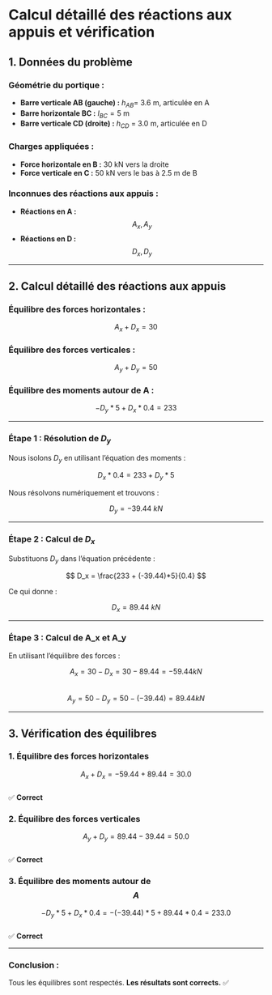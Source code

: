 # **Calcul détaillé des réactions aux appuis et vérification**

## **1. Données du problème**

### **Géométrie du portique :**
- **Barre verticale AB (gauche) :**  $h_{AB}$= 3.6  m, articulée en  A 
- **Barre horizontale BC :** $l_{BC} = 5$ m
- **Barre verticale CD (droite) :** $h_{CD}$ = 3.0 m, articulée en D

### **Charges appliquées :**
- **Force horizontale en  B  :** 30  kN vers la droite
- **Force verticale en  C :**  50  kN vers le bas à  2.5  m de  B 

### **Inconnues des réactions aux appuis :**
- **Réactions en A  :** $$ A_x, A_y $$
- **Réactions en D  :** $$ D_x, D_y $$

---

## **2. Calcul détaillé des réactions aux appuis**

### **Équilibre des forces horizontales :**
$$ A_x + D_x = 30 $$

### **Équilibre des forces verticales :**
$$ A_y + D_y = 50 $$

### **Équilibre des moments autour de  A  :**
$$ - D_y 	*5 + D_x 	* 0.4 = 233 $$

---

### **Étape 1 : Résolution de  $D_y$**  
Nous isolons $D_y$ en utilisant l’équation des moments :  

$$ D_x 	* 0.4 = 233 + D_y 	* 5 $$  

Nous résolvons numériquement et trouvons :  

$$ D_y = -39.44 	\ { kN} $$

---

### **Étape 2 : Calcul de $D_x$**  
Substituons $D_y$ dans l’équation précédente :  

$$ D_x = \frac{233 + (-39.44)*5}{0.4} $$  

Ce qui donne :  

$$ D_x = 89.44 	\ { kN} $$

---

### **Étape 3 : Calcul de  A_x  et A_y**  
En utilisant l’équilibre des forces :  

$$ A_x = 30 - D_x = 30 - 89.44 = -59.44 	{ kN} $$  
$$ A_y = 50 - D_y = 50 - (-39.44) = 89.44 	{ kN} $$

---

## **3. Vérification des équilibres**

### **1. Équilibre des forces horizontales**  
$$ A_x + D_x = -59.44 + 89.44 = 30.0 $$  
✅ **Correct**

### **2. Équilibre des forces verticales**  
$$ A_y + D_y = 89.44 - 39.44 = 50.0 $$  
✅ **Correct**

### **3. Équilibre des moments autour de $$ A $$**  
$$ - D_y 	* 5 + D_x 	* 0.4 = -(-39.44) 	* 5 + 89.44 	* 0.4 = 233.0 $$  
✅ **Correct**

---

### **Conclusion :**  
Tous les équilibres sont respectés. **Les résultats sont corrects.** ✅
<!--stackedit_data:
eyJoaXN0b3J5IjpbLTE0MzkxMTY0MzFdfQ==
-->